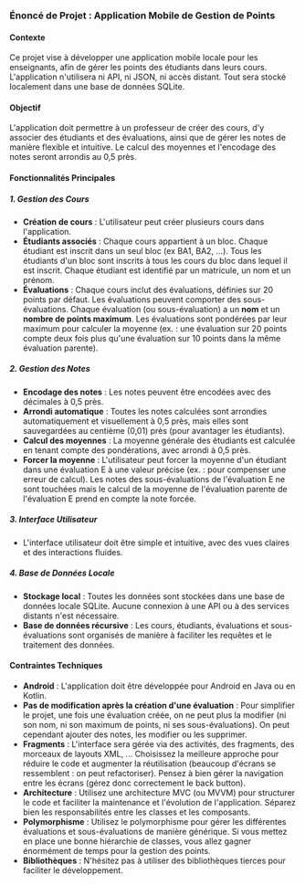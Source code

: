 ### Énoncé de Projet : Application Mobile de Gestion de Points

#### Contexte
Ce projet vise à développer une application mobile locale pour les enseignants, afin de gérer les points des étudiants dans leurs cours. L'application n'utilisera ni API, ni JSON, ni accès distant. Tout sera stocké localement dans une base de données SQLite.

#### Objectif
L'application doit permettre à un professeur de créer des cours, d'y associer des étudiants et des évaluations, ainsi que de gérer les notes de manière flexible et intuitive. Le calcul des moyennes et l'encodage des notes seront arrondis au 0,5 près.

#### Fonctionnalités Principales

##### 1. **Gestion des Cours**
- **Création de cours** : L'utilisateur peut créer plusieurs cours dans l'application.
- **Étudiants associés** : Chaque cours appartient à un bloc. Chaque étudiant est inscrit dans un seul bloc (ex BA1, BA2, ...). Tous les étudiants d'un bloc sont inscrits à tous les cours du bloc dans lequel il est inscrit. Chaque étudiant est identifié par un matricule, un nom et un prénom.
- **Évaluations** : Chaque cours inclut des évaluations, définies sur 20 points par défaut. Les évaluations peuvent comporter des sous-évaluations. Chaque évaluation (ou sous-évaluation) a un **nom** et un **nombre de points maximum**. Les évaluations sont pondérées par leur maximum pour calculer la moyenne (ex. : une évaluation sur 20 points compte deux fois plus qu'une évaluation sur 10 points dans la même évaluation parente).

##### 2. **Gestion des Notes**
- **Encodage des notes** : Les notes peuvent être encodées avec des décimales à 0,5 près.
- **Arrondi automatique** : Toutes les notes calculées sont arrondies automatiquement et visuellement à 0,5 près, mais elles sont sauvegardées au centième (0,01) près (pour avantager les étudiants).
- **Calcul des moyennes** : La moyenne générale des étudiants est calculée en tenant compte des pondérations, avec arrondi à 0,5 près.
- **Forcer la moyenne** : L'utilisateur peut forcer la moyenne d'un étudiant dans une évaluation E à une valeur précise (ex. : pour compenser une erreur de calcul). Les notes des sous-évaluations de l'évaluation E ne sont touchées mais le calcul de la moyenne de l'évaluation parente de l'évaluation E prend en compte la note forcée. 

##### 3. **Interface Utilisateur**
- L'interface utilisateur doit être simple et intuitive, avec des vues claires et des interactions fluides.

##### 4. **Base de Données Locale**
- **Stockage local** : Toutes les données sont stockées dans une base de données locale SQLite. Aucune connexion à une API ou à des services distants n'est nécessaire.
- **Base de données récursive** : Les cours, étudiants, évaluations et sous-évaluations sont organisés de manière à faciliter les requêtes et le traitement des données.

#### Contraintes Techniques
- **Android** : L'application doit être développée pour Android en Java ou en Kotlin.
- **Pas de modification après la création d'une évaluation** : Pour simplifier le projet, une fois une évaluation créée, on ne peut plus la modifier (ni son nom, ni son maximum de points, ni ses sous-évaluations). On peut cependant ajouter des notes, les modifier ou les supprimer.
- **Fragments** : L'interface sera gérée via des activités, des fragments, des morceaux de layouts XML, ... Choisissez la meilleure approche pour réduire le code et augmenter la réutilisation (beaucoup d'écrans se ressemblent : on peut refactoriser). Pensez à bien gérer la navigation entre les écrans (gérez donc correctement le back button).
- **Architecture** : Utilisez une architecture MVC (ou MVVM) pour structurer le code et faciliter la maintenance et l'évolution de l'application. Séparez bien les responsabilités entre les classes et les composants.
- **Polymorphisme** : Utilisez le polymorphisme pour gérer les différentes évaluations et sous-évaluations de manière générique. Si vous mettez en place une bonne hiérarchie de classes, vous allez gagner énormément de temps pour la gestion des points.
- **Bibliothèques** : N'hésitez pas à utiliser des bibliothèques tierces pour faciliter le développement. 
